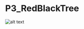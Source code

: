 # P3_RedBlackTree

![alt text](https://es.wikipedia.org/wiki/Árbol_rojo-negro#/media/Archivo:Red-black_tree_example.svg)
